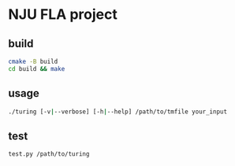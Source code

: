 # NJU FLA project

## build

```bash
cmake -B build
cd build && make
```

## usage

```bash
./turing [-v|--verbose] [-h|--help] /path/to/tmfile your_input
```

## test

```bash
test.py /path/to/turing
```
